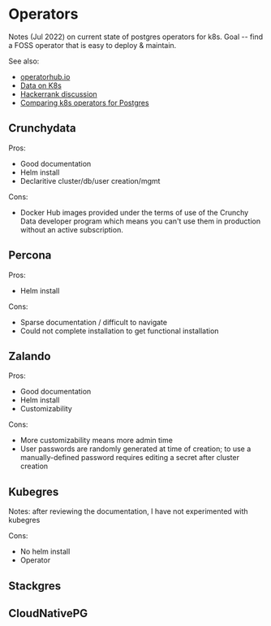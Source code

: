 # Operators

Notes (Jul 2022) on current state of postgres operators for k8s.
Goal -- find a FOSS operator that is easy to deploy & maintain.

See also:

* [operatorhub.io](https://operatorhub.io/?category=Database)
* [Data on K8s](https://dok.community/)
* [Hackerrank discussion](https://news.ycombinator.com/item?id=31882256)
* [Comparing k8s operators for Postgres](https://blog.flant.com/comparing-kubernetes-operators-for-postgresql/)

## Crunchydata

Pros:

* Good documentation
* Helm install
* Declaritive cluster/db/user creation/mgmt

Cons:

* Docker Hub images provided under the terms of use of the Crunchy Data developer program
  which means you can't use them in production without an active subscription.

## Percona

Pros:

* Helm install

Cons:

* Sparse documentation / difficult to navigate
* Could not complete installation to get functional installation

## Zalando

Pros:

* Good documentation
* Helm install
* Customizability

Cons:

* More customizability means more admin time
* User passwords are randomly generated at time of creation;
  to use a manually-defined password requires editing a secret after cluster creation

## Kubegres

Notes:  after reviewing the documentation, I have not experimented with kubegres

Cons:

* No helm install
* Operator

## Stackgres

## CloudNativePG
